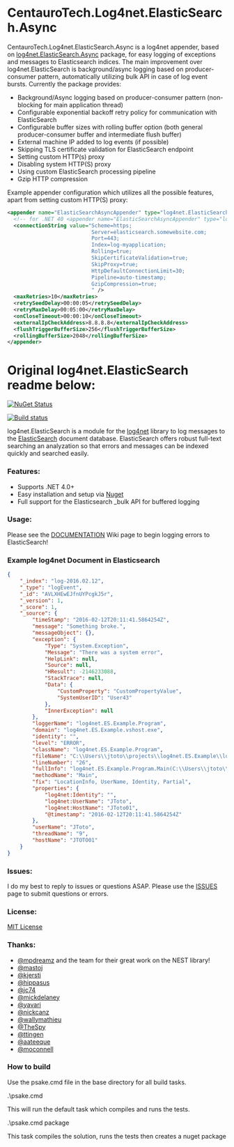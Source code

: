 CentauroTech.Log4net.ElasticSearch.Async
=====================
CentauroTech.Log4net.ElasticSearch.Async is a log4net appender, based on [log4net.ElasticSearch.Async](https://github.com/ptylenda/log4net.ElasticSearch.Async) package, for easy logging of exceptions and messages to Elasticsearch indices. The main improvement over log4net.ElasticSearch is background/async logging based on producer-consumer pattern, automatically utilizing bulk API in case of log event bursts. Currently the package provides: 
       
* Background/Async logging based on producer-consumer pattern (non-blocking for main application thread)
* Configurable exponential backoff retry policy for communication with ElasticSearch
* Configurable buffer sizes with rolling buffer option (both general producer-consumer buffer and intermediate flush buffer)
* External machine IP added to log events (if possible)
* Skipping TLS certificate validation for ElasticSearch endpoint
* Setting custom HTTP(s) proxy
* Disabling system HTTP(S) proxy
* Using custom ElasticSearch processing pipeline
* Gzip HTTP compression


Example appender configuration which utilizes all the possible features, apart from setting custom HTTP(S) proxy:
```xml
<appender name="ElasticSearchAsyncAppender" type="log4net.ElasticSearch.Async.ElasticSearchAsyncAppender, log4net.ElasticSearch.Async">
  <!-- for .NET 40 <appender name="ElasticSearchAsyncAppender" type="log4net.ElasticSearch.Async.ElasticSearchAsyncAppender, log4net.ElasticSearch.Async.Net40">-->
  <connectionString value="Scheme=https;
                           Server=elasticsearch.somewebsite.com;
                           Port=443;
                           Index=log-myapplication;
                           Rolling=true;
                           SkipCertificateValidation=true;
                           SkipProxy=true;
                           HttpDefaultConnectionLimit=30;
                           Pipeline=auto-timestamp;
                           GzipCompression=true;
                           " />
  <maxRetries>10</maxRetries>
  <retrySeedDelay>00:00:05</retrySeedDelay>
  <retryMaxDelay>00:05:00</retryMaxDelay>
  <onCloseTimeout>00:00:10</onCloseTimeout>
  <externalIpCheckAddress>8.8.8.8</externalIpCheckAddress>
  <flushTriggerBufferSize>256</flushTriggerBufferSize>
  <rollingBufferSize>2048</rollingBufferSize>
</appender>
```

# Original log4net.ElasticSearch readme below:

[![NuGet Status](http://img.shields.io/badge/nuget-2.3.7-green.svg)](https://www.nuget.org/packages/log4net.ElasticSearch/)

[![Build status](https://ci.appveyor.com/api/projects/status/t877sp1e5eleye4n/branch/master)](https://ci.appveyor.com/project/jptoto/log4net-elasticsearch/branch/master)

log4net.ElasticSearch is a module for the [log4net](http://logging.apache.org/log4net/) library to log messages to the [ElasticSearch](http://www.elasticsearch.org) document database. ElasticSearch offers robust full-text searching an analyzation so that errors and messages can be indexed quickly and searched easily.

### Features:
* Supports .NET 4.0+
* Easy installation and setup via [Nuget](https://nuget.org/packages/log4net.ElasticSearch/)
* Full support for the Elasticsearch _bulk API for buffered logging

### Usage:
Please see the [DOCUMENTATION](https://github.com/jptoto/log4net.ElasticSearch/wiki) Wiki page to begin logging errors to ElasticSearch!

### Example log4net Document in Elasticsearch

```json
{
	"_index": "log-2016.02.12",
	"_type": "logEvent",
	"_id": "AVLXHEwEJfnUYPcgkJ5r",
	"_version": 1,
	"_score": 1,
	"_source": {
		"timeStamp": "2016-02-12T20:11:41.5864254Z",
		"message": "Something broke.",
		"messageObject": {},
		"exception": {
			"Type": "System.Exception",
			"Message": "There was a system error",
			"HelpLink": null,
			"Source": null,
			"HResult": -2146233088,
			"StackTrace": null,
			"Data": {
				"CustomProperty": "CustomPropertyValue",
				"SystemUserID": "User43"
			},
			"InnerException": null
		},
		"loggerName": "log4net.ES.Example.Program",
		"domain": "log4net.ES.Example.vshost.exe",
		"identity": "",
		"level": "ERROR",
		"className": "log4net.ES.Example.Program",
		"fileName": "C:\\Users\\jtoto\\projects\\log4net.ES.Example\\log4net.ES.Example\\Program.cs",
		"lineNumber": "26",
		"fullInfo": "log4net.ES.Example.Program.Main(C:\\Users\\jtoto\\projects\\log4net.ES.Example\\log4net.ES.Example\\Program.cs:26)",
		"methodName": "Main",
		"fix": "LocationInfo, UserName, Identity, Partial",
		"properties": {
			"log4net:Identity": "",
			"log4net:UserName": "JToto",
			"log4net:HostName": "JToto01",
			"@timestamp": "2016-02-12T20:11:41.5864254Z"
		},
		"userName": "JToto",
		"threadName": "9",
		"hostName": "JTOTO01"
	}
}
```

### Issues:
I do my best to reply to issues or questions ASAP. Please use the [ISSUES](https://github.com/jptoto/log4net.ElasticSearch/issues) page to submit questions or errors.

### License:
[MIT License](https://github.com/jptoto/log4net.ElasticSearch/blob/master/LICENSE)

### Thanks:
- [@mpdreamz](https://github.com/Mpdreamz) and the team for their great work on the NEST library!
- [@mastoj](https://github.com/mastoj)
- [@kjersti](https://github.com/kjersti)
- [@hippasus](https://github.com/hippasus)
- [@jc74](https://github.com/jc74)
- [@mickdelaney](https://github.com/mickdelaney)
- [@yavari](https://github.com/yavari)
- [@nickcanz](https://github.com/nickcanz)
- [@wallymathieu](https://github.com/mwallymathieu)
- [@TheSpy](https://github.com/TheSpy)
- [@ttingen](https://github.com/ttingen)
- [@aateeque](https://github.com/aateeque)
- [@moconnell](https://github.com/moconnell)

### How to build
Use the psake.cmd file in the base directory for all build tasks.

.\psake.cmd

This will run the default task which compiles and runs the tests.

.\psake.cmd package

This task compiles the solution, runs the tests then creates a nuget package

